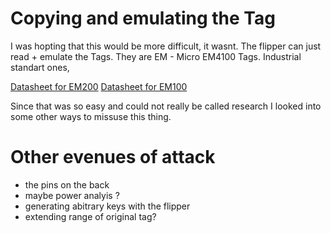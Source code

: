 # Copying and emulating the Tag

I was hopting that this would be more difficult, it wasnt. The flipper can just read + emulate the Tags. 
They are EM - Micro EM4100 Tags. Industrial standart ones,


[Datasheet for EM200](https://www.emmicroelectronic.com/sites/default/files/products/datasheets/em4200_ds.pdf)
[Datasheet for EM100](https://www.alldatasheet.com/html-pdf/154654/EMMICRO/EM4100/293/1/EM4100.html)


Since that was so easy and could not really be called research I looked into some other ways to missuse this thing. 

# Other evenues of attack 

- the pins on the back 
- maybe power analyis ? 
- generating abitrary keys with the flipper
- extending range of original tag?

